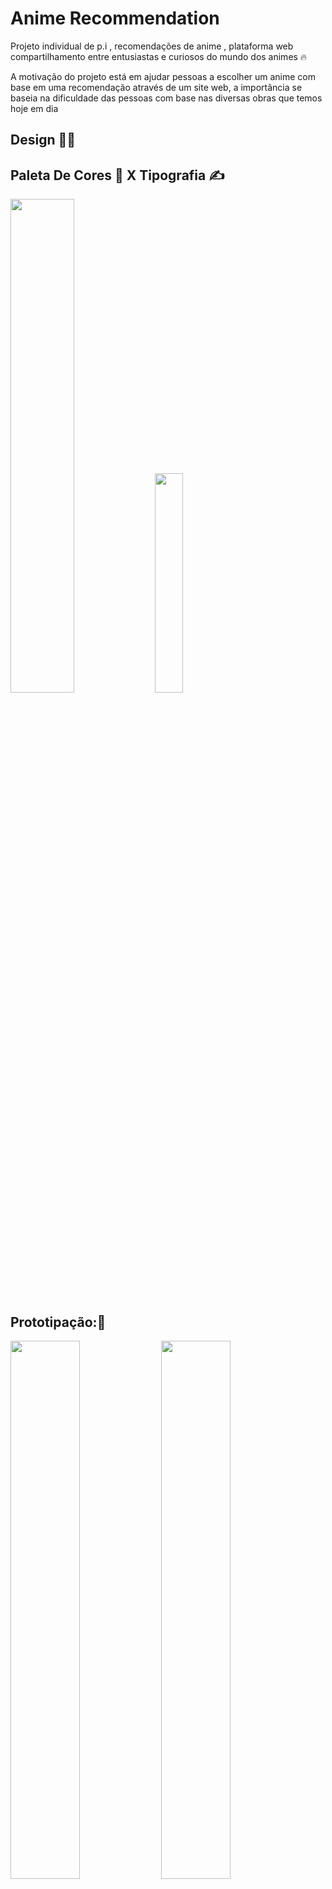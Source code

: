 # Anime Recommendation 
Projeto individual de p.i , recomendações de anime , plataforma web compartilhamento entre entusiastas e curiosos do mundo dos animes 🔥

A motivação do projeto está em ajudar pessoas a escolher um anime com base em uma recomendação através de um site web, a importância se baseia na dificuldade das pessoas com base nas diversas obras que temos hoje em dia  

## Design 👨‍🎨

  
<span>
  <h2>
    Paleta De Cores 🎨 X Tipografia ✍️
  </h2>  
  <img src="https://github.com/user-attachments/assets/720cc0d7-aec4-4bd4-8479-b7c72a74e0fb" style="width:45%"/>  
  <img src="https://github.com/user-attachments/assets/564c49ee-6a43-40da-9e37-f5c36af37393" style="width:30%"/>
</span>



## Prototipação:📝

<img src="https://github.com/user-attachments/assets/84c215f3-1712-4ba6-b770-5989cf879b34" style="width:47%"/>
<img src="https://github.com/user-attachments/assets/4725b80f-57b2-48e8-9f96-95f4be9259b2" style="width:47%"/>
<img src="https://github.com/user-attachments/assets/ea742cf2-e80d-4fe0-a50a-d2d9a057328e" style="width:47%"/>
